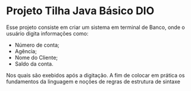 # Projeto Tilha Java Básico DIO

Esse projeto consiste em criar um sistema em terminal de Banco, onde o usuário digita informações como:

- Número de conta;
- Agência;
- Nome do Cliente;
- Saldo da conta.

Nos quais são exebidos após a digitação. A fim de colocar em prática os fundamentos da linguagem e noções de regras de estrutura de sintaxe
